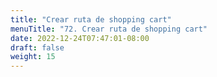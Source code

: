 ```yaml
---
title: "Crear ruta de shopping cart"
menuTitle: "72. Crear ruta de shopping cart"
date: 2022-12-24T07:47:01-08:00
draft: false
weight: 15
---
```

